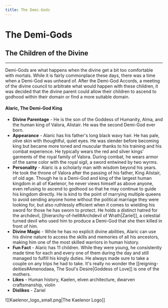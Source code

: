 ```yaml
---
title: The Demi-Gods
---
```

# The Demi-Gods
## The Children of the Divine
---
Demi-Gods are what happens when the divine get a bit too comfortable with mortals. While it is fairly commonplace these days, there was a time when a Demi-God was unheard of. After the Demi-God Accords, a meeting of the divine council to arbitrate what would happen with these children, it was decided that the divine parent could allow their children to ascend to godhood within their domain or find a more suitable domain. 


#### Alaric, The Demi-God King
- **Divine Parentage** - He is the son of the Goddess of Humanity, Alma, and the human king of Valora, Alistair. He was the second Demi-God ever born.
- **Appearance** - Alaric has his father's long black wavy hair. He has pale, olive skin with thoughtful, quiet eyes. He was slender before becoming king but became more toned and muscular thanks to his training and his combat experience. He typically wears the red and silver kings' garments of the royal family of Valora. During combat, he wears armor of the same color with the royal sigil, a sword entwined by two wyrms.
- **Personality** - Alaric is a scholarly man with wisdom beyond his years. He took the throne of Valora after the passing of his father, King Alistair, of old age. Though he is a Demi-God and king of the largest human kingdom in all of Kaelenor, he never views himself as above anyone, even refusing to ascend to godhood so that he may continue to guide his kingdom directly. He is kind to the point of marrying multiple queens to avoid sending anyone home without the political marriage they were looking for, but also ruthlessly efficient when it comes to wielding his sword for those he has sworn to protect. He holds a distinct hatred for the archdevil, [[hierarchy-of-hell#Archdevil of Wrath|Zariel]], a celestial turned devil who used him to produce a Demi-God that she then killed in front of him.
- **Divine Magic** - While he has no explicit divine abilities, Alaric can use his divine nature to access the skills and memories of all his ancestors, making him one of the most skilled warriors in human history.
- **Fun Fact** - Alaric has 11 children. While they were young, he consistently made time for each and every one of them during the day and still managed to fulfill his kingly duties. He always made sure to take a couple on any trips he had to take. It's really no wonder the [[reigning-deities#Amenodaea, The Soul's Desire|Goddess of Love]] is one of the mothers.
- **Likes** - Human history, Kaelen, elven architecture, dwarven craftsmanship, violin
- **Dislikes** - Zariel




![[Kaelenor_logo_small.png|The Kaelenor Logo]]